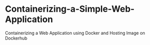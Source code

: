 # Containerizing-a-Simple-Web-Application
Containerizing a Web Application using Docker and Hosting Image on Dockerhub
